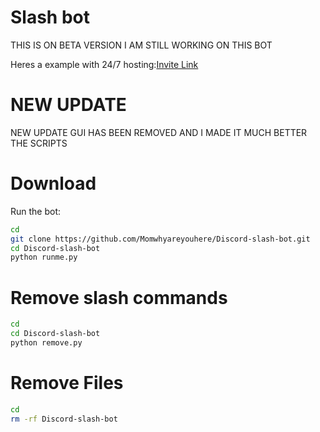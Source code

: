 # Slash bot

THIS IS ON BETA VERSION I AM STILL WORKING ON THIS BOT

Heres a example with 24/7 hosting:[Invite Link](https://discord.com/oauth2/authorize?client_id=1243571332835442791&permissions=8&scope=bot+applications.commands)

# NEW UPDATE

NEW UPDATE GUI HAS BEEN REMOVED AND I MADE IT MUCH BETTER THE SCRIPTS

# Download

Run the bot:
```bash
cd
git clone https://github.com/Momwhyareyouhere/Discord-slash-bot.git
cd Discord-slash-bot
python runme.py
```

# Remove slash commands
```bash
cd
cd Discord-slash-bot
python remove.py
```

# Remove Files
```bash
cd
rm -rf Discord-slash-bot
```
